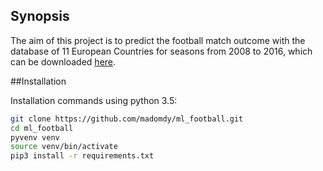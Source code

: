 ## Synopsis

The aim of this project is to predict the football match outcome with the database of 11 European Countries for seasons from 2008 to 2016, which can be downloaded [here](https://www.kaggle.com/hugomathien/soccer).

##Installation

Installation commands using python 3.5:

```bash
git clone https://github.com/madomdy/ml_football.git
cd ml_football
pyvenv venv
source venv/bin/activate
pip3 install -r requirements.txt
```

